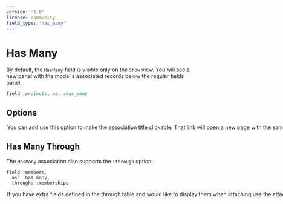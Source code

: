 ```yaml
---
version: '1.0'
license: community
field_type: 'has_many'
---
```


# Has Many

By default, the `HasMany` field is visible only on the `Show` view. You will see a new panel with the model's associated records below the regular fields panel.

```ruby
field :projects, as: :has_many
```

## Options

<!-- @include: ./../common/associations_searchable_option_common.md-->
<!-- @include: ./../common/associations_attach_scope_option_common.md-->
<!-- @include: ./../common/associations_scope_option_common.md-->
<!-- @include: ./../common/associations_name_option_common.md-->
<!-- @include: ./../common/associations_description_option_common.md-->
<!-- @include: ./../common/associations_use_resource_option_common.md-->
<!-- @include: ./../common/associations_discreet_pagination_option_common.md-->
<!-- @include: ./../common/associations_hide_search_input_option_common.md-->
<!-- @include: ./../common/associations_link_to_child_resource_common.md-->

<!-- @include: ./../common/search_query_scope_common.md-->


<Option name="`linkable`">

You can add use this option to make the association title clickable. That link will open a new page with the same view.

This feature doesn't go deeper than this. It just helps you see the association table easier in a separate page.

<Image src="/assets/img/3_0/has_many/linkable.gif" width="1200" height="875" alt="" />
</Option>

## Has Many Through

The `HasMany` association also supports the `:through` option.

```ruby{3}
field :members,
  as: :has_many,
  through: :memberships
```
<Option name="`attach_fields`">

<VersionReq version="3.11" />

If you have extra fields defined in the through table and would like to display them when attaching use the `attach_fields` option.

```ruby{4,5,6}
field :patrons,
  as: :has_many,
  through: :patronships,
  attach_fields: -> {
    field :review, as: :text
  }
```

:::warning
If the through model uses **polymorphism**, the type must be included as a hidden field:

```ruby{6}
field :patrons,
  as: :has_many,
  through: :patronships,
  attach_fields: -> {
    field :review, as: :text
    field :patronship_type, as: :hidden, default: "TheType"
  }
```
:::

<Image src="/assets/img/3_0/has_many/attach-fields.gif" width="600" height="338" alt="" />
</Option>

<!-- @include: ./../common/show_on_edit_common.md-->
<!-- @include: ./../common/nested_common.md-->
<!-- @include: ./../common/scopes_common.md-->
<!-- @include: ./../common/show_hide_buttons_common.md-->
<!-- @include: ./../common/reloadable.md-->
<!-- @include: ./../common/association.md-->
